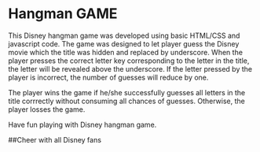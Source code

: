 # Hangman GAME
This Disney hangman game was developed using basic HTML/CSS and javascript code. The game was designed to 
let player guess the Disney movie which the title was hidden and replaced by underscore. When the player presses
the correct letter key corresponding to the letter in the title, the letter will be revealed above the underscore. If 
the letter pressed by the player is incorrect, the number of guesses will reduce by one. 

The player wins the game if he/she successfully guesses all letters in the title corrrectly without consuming all chances of guesses. Otherwise, the player losses the game.

Have fun playing with Disney hangman game. 

##Cheer with all Disney fans
